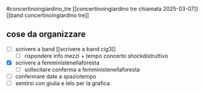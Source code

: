 #concertinoingiardino_tre
[[concertinoingiardino tre chiamata 2025-03-07]]
[[band concertinoingiardino tre]]
## cose da organizzare
- [ ] scrivere a band
    [[scrivere a band cig3]]
    - [ ] rispondere info mezzi + tempo concerto shockdistruttivo
- [x] scrivere a femministenellaforesta
    - [ ] sollecitare conferma a femministenellaforesta
- [ ] confermare date a spaziotempo
- [ ] sentirsi con giulia e lelo per la grafica